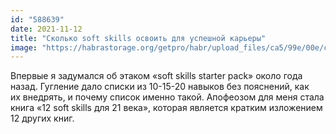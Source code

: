```yaml
---
id: "588639"
date: 2021-11-12
title: "Сколько soft skills освоить для успешной карьеры"
image: "https://habrastorage.org/getpro/habr/upload_files/ca5/99e/00e/ca599e00ea7a12ecdffa85353804aa7a.png"
---
```


Впервые я&nbsp;задумался об&nbsp;этаком &laquo;soft skills starter pack&raquo; около года назад. Гугление дало списки
из&nbsp;10-15-20 навыков без пояснений, как их&nbsp;внедрять, и&nbsp;почему список именно такой. Апофеозом для меня
стала книга &laquo;12&nbsp;soft skills для 21&nbsp;века&raquo;, которая является кратким изложением 12&nbsp;других книг.
